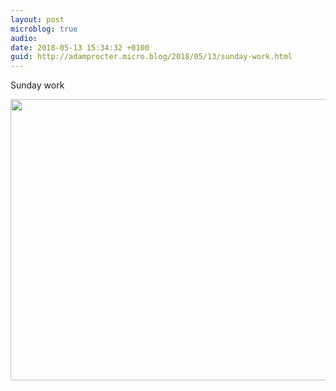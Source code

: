 ```yaml
---
layout: post
microblog: true
audio: 
date: 2018-05-13 15:34:32 +0100
guid: http://adamprocter.micro.blog/2018/05/13/sunday-work.html
---
```

Sunday work

<img src="http://discursive.adamprocter.co.uk/uploads/2018/20b43cc038.jpg" width="600" height="450" />
